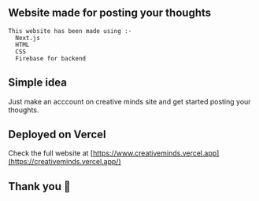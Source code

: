
## Website made for posting your thoughts

```
This website has been made using :-
  Next.js
  HTML
  CSS
  Firebase for backend
```

## Simple idea

Just make an acccount on creative minds site and get started posting your thoughts.

## Deployed on Vercel

Check the full website at [https://www.creativeminds.vercel.app](https://creativeminds.vercel.app/)

## Thank you 🙌
